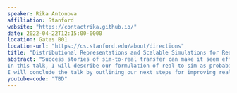```yaml
---
speaker: Rika Antonova
affiliation: Stanford
website: "https://contactrika.github.io/"
date: 2022-04-22T12:15:00-0000
location: Gates B01
location-url: "https://cs.stanford.edu/about/directions"
title: "Distributional Representations and Scalable Simulations for Real-to-Sim-to-Real with Deformables"
abstract: "Success stories of sim-to-real transfer can make it seem effortless and robust. However, the success hinges on bringing simulation close enough to reality. This real-to-sim problem of inferring simulation parameters is particularly challenging for deformable objects. Here, many conventional techniques fall short, since they often require precise state estimation and accurate dynamics.
In this talk, I will describe our formulation of real-to-sim as probabilistic inference over simulation parameters. Our key idea is in how we define the state space of a deformable object. We view noisy keypoints extracted from an image of an object as samples from the distribution that captures object geometry. We then embed this distribution into a reproducing kernel Hilbert space (RKHS). Object motion can then be represented by a trajectory of distribution embeddings in this novel state space. This allows for a principled way to incorporate noisy state observations into modern Bayesian tools for simulation parameter inference. Using a small set of real-world trajectories, we can estimate posterior distributions over simulation parameters, such as elasticity, friction, and scale, even for highly deformable objects.
I will conclude the talk by outlining our next steps for improving real-to-sim and sim-to-real. One branch of our work explores the potential of differentiable simulators to increase the speed and precision of real-to-sim. Another branch aims to create flexible simulation environments for large-scale learning, with thousands of objects and flexible customization, ultimately aiming to enable sim-to-real for multi-arm and mobile manipulation with deformables."
youtube-code: "TBD"
---
```

